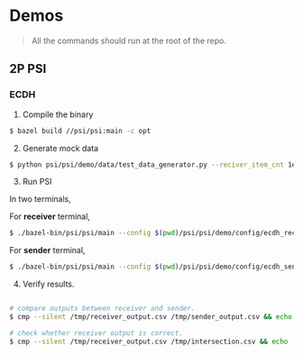 # Demos

> All the commands should run at the root of the repo.

## 2P PSI

### ECDH

1. Compile the binary

```bash
$ bazel build //psi/psi:main -c opt
```

2. Generate mock data

```bash
$ python psi/psi/demo/data/test_data_generator.py --reciver_item_cnt 1e6 --sender_item_cnt 1e6 --intersection_cnt 8e4 --id_cnt 2 --receiver_path /tmp/receiver_input.csv --sender_path /tmp/sender_input.csv --intersection_path /tmp/intersection.csv
```

3. Run PSI

In two terminals,

For **receiver** terminal,

```bash
$ ./bazel-bin/psi/psi/main --config $(pwd)/psi/psi/demo/config/ecdh_receiver.json
```

For **sender** terminal,

```bash
$ ./bazel-bin/psi/psi/main --config $(pwd)/psi/psi/demo/config/ecdh_sender.json
```

4. Verify results.

```bash

# compare outputs between receiver and sender.
$ cmp --silent /tmp/receiver_output.csv /tmp/sender_output.csv && echo '### SUCCESS: Outputs between receiver and sender are identical! ###' || echo '### WARNING: Outputs between receiver and sender are different! ###'

# check whether receiver output is correct.
$ cmp --silent /tmp/receiver_output.csv /tmp/intersection.csv && echo '### SUCCESS: Receiver output and intersection are identical! ###' || echo '### WARNING: Receiver output and intersection are different! ###'
```